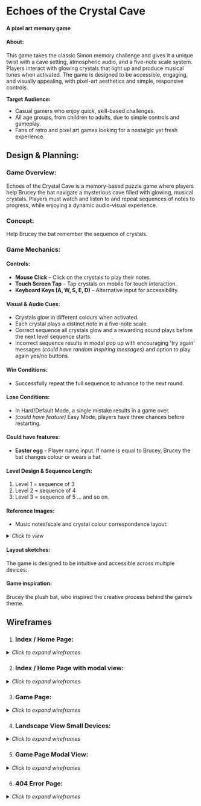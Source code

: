 # Echoes of the Crystal Cave
#### A pixel art memory game
#### About:

This game takes the classic Simon memory challenge and gives it a unique twist with a cave setting, atmospheric audio, and a five-note scale system. Players interact with glowing crystals that light up and produce musical tones when activated. The game is designed to be accessible, engaging, and visually appealing, with pixel-art aesthetics and simple, responsive controls.

**Target Audience:**
- Casual gamers who enjoy quick, skill-based challenges.
- All age groups, from children to adults, due to simple controls and gameplay.
- Fans of retro and pixel art games looking for a nostalgic yet fresh experience.

## Design & Planning:

### Game Overview:
Echoes of the Crystal Cave is a memory-based puzzle game where players help Brucey the bat navigate a mysterious cave filled with glowing, musical crystals. Players must watch and listen to and repeat sequences of notes to progress, while enjoying a dynamic audio-visual experience.

### Concept:
Help Brucey the bat remember the sequence of crystals. 

### Game Mechanics:
#### Controls:
- **Mouse Click** – Click on the crystals to play their notes.
- **Touch Screen Tap** – Tap crystals on mobile for touch interaction.
- **Keyboard Keys (A, W, S, E, D)** – Alternative input for accessibility.
#### Visual & Audio Cues:
- Crystals glow in different colours when activated.
- Each crystal plays a distinct note in a five-note scale.
- Correct sequence all crystals glow and a rewarding sound plays before the next level sequence starts.
- Incorrect sequence results in modal pop up with encouraging 'try again' messages (_could have random inspiring messages_) and option to play again yes/no buttons. 

#### Win Conditions:
- Successfully repeat the full sequence to advance to the next round.

#### Lose Conditions:
- In Hard/Default Mode, a single mistake results in a game over. 
- _(could have feature)_ Easy Mode, players have three chances before restarting.

#### Could have features:
- **Easter egg** - Player name input. If name is equal to Brucey, Brucey the bat changes colour or wears a hat. 

#### Level Design & Sequence Length:
1. Level 1 = sequence of 3
2. Level 2 = sequence of 4
3. Level 3 = sequence of 5 
... and so on.


#### Reference Images:
- Music notes/scale and crystal colour correspondence layout:

<details><summary><em>Click to view</em></summary>
   
   ![Index Home Page Design](assets/media/design-sketch-crystals-controls.png)
</details>

#### Layout sketches:
The game is designed to be intuitive and accessible across multiple devices:
#### Game inspiration: 
Brucey the plush bat, who inspired the creative process behind the game’s theme. 


## Wireframes

1. ### Index / Home Page:

<details><summary><em>Click to expand wireframes</em></summary>

   ![Index Home Page Design](assets/media/echoes-index-page-wireframes.png)

   </details>
  
2. ### Index / Home Page with modal view:

<details><summary><em>Click to expand wireframes</em></summary>

   ![Index Home Page with modal view](assets/media/echoes-index-page-modal-wireframes.png)

   </details>

3. ### Game Page:

<details><summary><em>Click to expand wireframes</em></summary>

   ![Game Page Design](assets/media/echoes-game-page-wireframes.png)

   </details>

4. ### Landscape View Small Devices:

<details><summary><em>Click to expand wireframes</em></summary>

   ![Landscape Small Devices](assets/media/echoes-game-landscape-wireframes.png)

   </details>

5. ### Game Page Modal View:

<details><summary><em>Click to expand wireframes</em></summary>

   ![Game Page Modal View](assets/media/echoes-game-page-modal-wireframes.png)

   </details>

6. ### 404 Error Page:

<details><summary><em>Click to expand wireframes</em></summary>

   ![404 Error Page](assets/media/echoes-error-page-wireframes.png)

   </details>